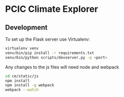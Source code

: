 # PCIC Climate Explorer

## Development

To set up the Flask server use Virtualenv:

```bash
virtualenv venv
venv/bin/pip install -r requirements.txt
venv/bin/python scripts/devserver.py -p <port>
```

Any changes to the js files will need node and webpack

```bash  
cd ce/static/js
npm install
npm install -g webpack
webpack --watch
```    
